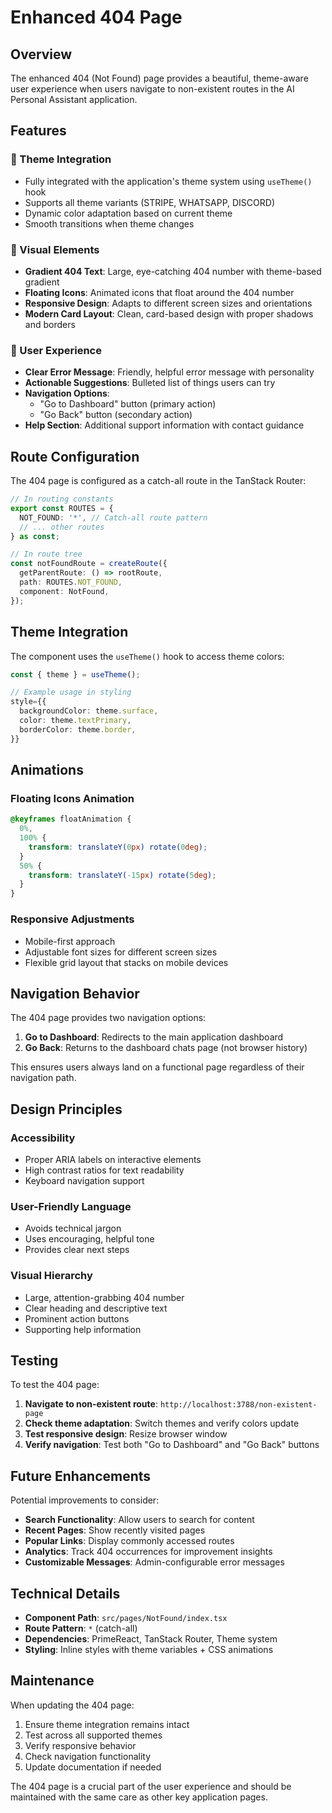 # Enhanced 404 Page

## Overview

The enhanced 404 (Not Found) page provides a beautiful, theme-aware user experience when users navigate to non-existent routes in the AI Personal Assistant application.

## Features

### 🎨 Theme Integration

- Fully integrated with the application's theme system using `useTheme()` hook
- Supports all theme variants (STRIPE, WHATSAPP, DISCORD)
- Dynamic color adaptation based on current theme
- Smooth transitions when theme changes

### 🌟 Visual Elements

- **Gradient 404 Text**: Large, eye-catching 404 number with theme-based gradient
- **Floating Icons**: Animated icons that float around the 404 number
- **Responsive Design**: Adapts to different screen sizes and orientations
- **Modern Card Layout**: Clean, card-based design with proper shadows and borders

### 🎯 User Experience

- **Clear Error Message**: Friendly, helpful error message with personality
- **Actionable Suggestions**: Bulleted list of things users can try
- **Navigation Options**:
  - "Go to Dashboard" button (primary action)
  - "Go Back" button (secondary action)
- **Help Section**: Additional support information with contact guidance

## Route Configuration

The 404 page is configured as a catch-all route in the TanStack Router:

```typescript
// In routing constants
export const ROUTES = {
  NOT_FOUND: '*', // Catch-all route pattern
  // ... other routes
} as const;

// In route tree
const notFoundRoute = createRoute({
  getParentRoute: () => rootRoute,
  path: ROUTES.NOT_FOUND,
  component: NotFound,
});
```

## Theme Integration

The component uses the `useTheme()` hook to access theme colors:

```typescript
const { theme } = useTheme();

// Example usage in styling
style={{
  backgroundColor: theme.surface,
  color: theme.textPrimary,
  borderColor: theme.border,
}}
```

## Animations

### Floating Icons Animation

```css
@keyframes floatAnimation {
  0%,
  100% {
    transform: translateY(0px) rotate(0deg);
  }
  50% {
    transform: translateY(-15px) rotate(5deg);
  }
}
```

### Responsive Adjustments

- Mobile-first approach
- Adjustable font sizes for different screen sizes
- Flexible grid layout that stacks on mobile devices

## Navigation Behavior

The 404 page provides two navigation options:

1. **Go to Dashboard**: Redirects to the main application dashboard
2. **Go Back**: Returns to the dashboard chats page (not browser history)

This ensures users always land on a functional page regardless of their navigation path.

## Design Principles

### Accessibility

- Proper ARIA labels on interactive elements
- High contrast ratios for text readability
- Keyboard navigation support

### User-Friendly Language

- Avoids technical jargon
- Uses encouraging, helpful tone
- Provides clear next steps

### Visual Hierarchy

- Large, attention-grabbing 404 number
- Clear heading and descriptive text
- Prominent action buttons
- Supporting help information

## Testing

To test the 404 page:

1. **Navigate to non-existent route**: `http://localhost:3788/non-existent-page`
2. **Check theme adaptation**: Switch themes and verify colors update
3. **Test responsive design**: Resize browser window
4. **Verify navigation**: Test both "Go to Dashboard" and "Go Back" buttons

## Future Enhancements

Potential improvements to consider:

- **Search Functionality**: Allow users to search for content
- **Recent Pages**: Show recently visited pages
- **Popular Links**: Display commonly accessed routes
- **Analytics**: Track 404 occurrences for improvement insights
- **Customizable Messages**: Admin-configurable error messages

## Technical Details

- **Component Path**: `src/pages/NotFound/index.tsx`
- **Route Pattern**: `*` (catch-all)
- **Dependencies**: PrimeReact, TanStack Router, Theme system
- **Styling**: Inline styles with theme variables + CSS animations

## Maintenance

When updating the 404 page:

1. Ensure theme integration remains intact
2. Test across all supported themes
3. Verify responsive behavior
4. Check navigation functionality
5. Update documentation if needed

The 404 page is a crucial part of the user experience and should be maintained with the same care as other key application pages.
